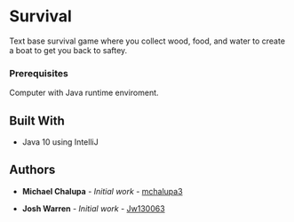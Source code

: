 # Survival

Text base survival game where you collect wood, food, and water to create a boat to get you back to saftey.

### Prerequisites
Computer with Java runtime enviroment.

## Built With

* Java 10 using IntelliJ



## Authors

* **Michael Chalupa** - *Initial work* - [mchalupa3](https://github.com/mchalupa3)

* **Josh Warren** - *Initial work* - [Jw130063](https://github.com/Jw130063)





